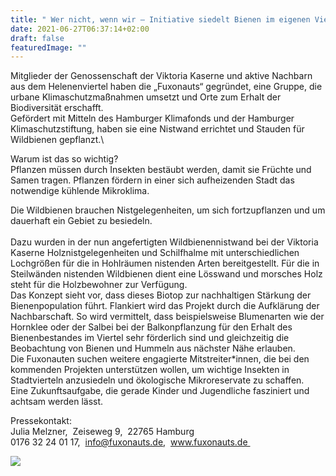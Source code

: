 ```yaml
---
title: " Wer nicht, wenn wir – Initiative siedelt Bienen im eigenen Viertel an."
date: 2021-06-27T06:37:14+02:00
draft: false
featuredImage: ""
---
```

Mitglieder der Genossenschaft der Viktoria Kaserne und aktive Nachbarn aus dem Helenenviertel haben die „Fuxonauts“ gegründet, eine Gruppe, die urbane Klimaschutzmaßnahmen umsetzt und Orte zum Erhalt der Biodiversität erschafft.
\
Gefördert mit Mitteln des Hamburger Klimafonds und der Hamburger Klimaschutzstiftung, haben sie eine Nistwand errichtet und Stauden für Wildbienen gepflanzt.\

Warum ist das so wichtig? \
Pflanzen müssen durch Insekten bestäubt werden, damit sie Früchte und Samen tragen. Pflanzen fördern in einer sich aufheizenden Stadt das notwendige kühlende Mikroklima. 

Die Wildbienen brauchen Nistgelegenheiten, um sich fortzupflanzen und um dauerhaft ein Gebiet zu besiedeln.\
\
Dazu wurden in der nun angefertigten Wildbienennistwand bei der Viktoria Kaserne Holznistgelegenheiten und Schilfhalme mit unterschiedlichen Lochgrößen für die in Hohlräumen nistenden Arten bereitgestellt. Für die in Steilwänden nistenden Wildbienen dient eine Lösswand und morsches Holz steht für die Holzbewohner zur Verfügung.
\
Das Konzept sieht vor, dass dieses Biotop zur nachhaltigen Stärkung der Bienenpopulation führt. Flankiert wird das Projekt durch die Aufklärung der Nachbarschaft. So wird vermittelt, dass beispielsweise Blumenarten wie der Hornklee oder der Salbei bei der Balkonpflanzung für den Erhalt des Bienenbestandes im Viertel sehr förderlich sind und gleichzeitig die Beobachtung von Bienen und Hummeln aus nächster Nähe erlauben.
\
Die Fuxonauten suchen weitere engagierte Mitstreiter*innen, die bei den kommenden Projekten unterstützen wollen, um wichtige Insekten in Stadtvierteln anzusiedeln und ökologische Mikroreservate zu schaffen.
\
Eine Zukunftsaufgabe, die gerade Kinder und Jugendliche fasziniert und achtsam werden lässt.

Pressekontakt:  \
Julia Melzner,  Zeiseweg 9,  22765 Hamburg \
0176 32 24 01 17,  info@fuxonauts.de,  www.fuxonauts.de 

![](/img/220805-logo-klimafonds-gross-rbg.jpg)